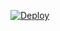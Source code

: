 

[![Deploy](https://www.herokucdn.com/deploy/button.png)](https://dashboard.heroku.com/new?template=https://github.com/jhgryuirsdff/jhgytrwww2)


